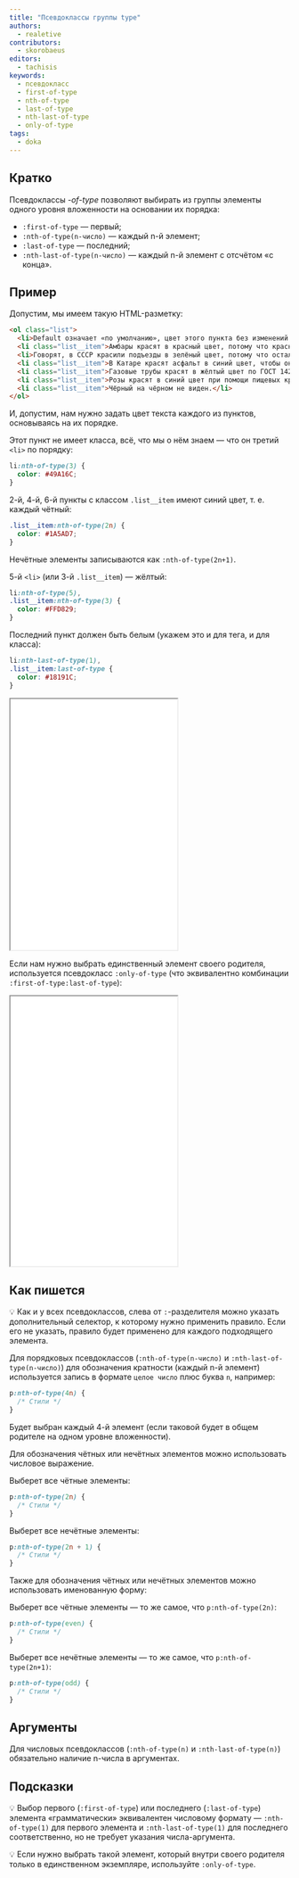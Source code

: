 ```yaml
---
title: "Псевдоклассы группы type"
authors:
  - realetive
contributors:
  - skorobaeus
editors:
  - tachisis
keywords:
  - псевдокласс
  - first-of-type
  - nth-of-type
  - last-of-type
  - nth-last-of-type
  - only-of-type
tags:
  - doka
---
```


## Кратко

Псевдоклассы _-of-type_ позволяют выбирать из группы элементы одного уровня вложенности на основании их порядка:
- `:first-of-type` — первый;
- `:nth-of-type(n-число)` — каждый n-й элемент;
- `:last-of-type` — последний;
- `:nth-last-of-type(n-число)` — каждый n-й элемент с отсчётом «с конца».

## Пример

Допустим, мы имеем такую HTML-разметку:

```html
<ol class="list">
  <li>Default означает «по умолчанию», цвет этого пункта без изменений.</li>
  <li class="list__item">Амбары красят в красный цвет, потому что красная краска...</li>
  <li>Говорят, в СССР красили подъезды в зелёный цвет, потому что осталось...</li>
  <li class="list__item">В Катаре красят асфальт в синий цвет, чтобы он не перегревался.</li>
  <li class="list__item">Газовые трубы красят в жёлтый цвет по ГОСТ 14202-69.</li>
  <li class="list__item">Розы красят в синий цвет при помощи пищевых красителей.</li>
  <li class="list__item">Чёрный на чёрном не виден.</li>
</ol>
```

И, допустим, нам нужно задать цвет текста каждого из пунктов, основываясь на их порядке.

Этот пункт не имеет класса, всё, что мы о нём знаем — что он третий `<li>` по порядку:

```css
li:nth-of-type(3) {
  color: #49A16C;
}
```

2-й, 4-й, 6-й пункты с классом `.list__item` имеют синий цвет, т. е. каждый чётный:

```css
.list__item:nth-of-type(2n) {
  color: #1A5AD7;
}
```

Нечётные элементы записываются как `:nth-of-type(2n+1)`.

5-й `<li>` (или 3-й `.list__item`) — жёлтый:

```css
li:nth-of-type(5),
.list__item:nth-of-type(3) {
  color: #FFD829;
}
```

Последний пункт должен быть белым (укажем это и для тега, и для класса):

```css
li:nth-last-of-type(1),
.list__item:last-of-type {
  color: #18191C;
}
```

<iframe title="Псевдоклассы группы type" src="demos/every/" height="450"></iframe>

Если нам нужно выбрать единственный элемент своего родителя, используется псевдокласс `:only-of-type` (что эквивалентно комбинации `:first-of-type:last-of-type`):

<iframe title="Выбор единственного элемента родителя" src="demos/only/" height="484"></iframe>

## Как пишется

💡 Как и у всех псевдоклассов, слева от `:`-разделителя можно указать дополнительный селектор, к которому нужно применить правило. Если его не указать, правило будет применено для каждого подходящего элемента.

Для порядковых псевдоклассов (`:nth-of-type(n-число)` и `:nth-last-of-type(n-число)`) для обозначения кратности (каждый n-й элемент) используется запись в формате `целое число` плюс буква `n`, например:

```css
p:nth-of-type(4n) {
  /* Стили */
}
```

Будет выбран каждый 4-й элемент (если таковой будет в общем родителе на одном уровне вложенности).

Для обозначения чётных или нечётных элементов можно использовать числовое выражение.

Выберет все чётные элементы:

```css
p:nth-of-type(2n) {
  /* Стили */
}
```

Выберет все нечётные элементы:

```css
p:nth-of-type(2n + 1) {
  /* Стили */
}
```

Также для обозначения чётных или нечётных элементов можно использовать именованную форму:

Выберет все чётные элементы — то же самое, что `p:nth-of-type(2n)`:

```css
p:nth-of-type(even) {
  /* Стили */
}
```

Выберет все нечётные элементы — то же самое, что `p:nth-of-type(2n+1)`:

```css
p:nth-of-type(odd) {
  /* Стили */
}
```

## Аргументы

Для числовых псевдоклассов (`:nth-of-type(n)` и `:nth-last-of-type(n)`) обязательно наличие n-числа в аргументах.

## Подсказки

💡 Выбор первого (`:first-of-type`) или последнего (`:last-of-type`) элемента «грамматически» эквивалентен числовому формату — `:nth-of-type(1)` для первого элемента и `:nth-last-of-type(1)` для последнего соответственно, но не требует указания числа-аргумента.

💡 Если нужно выбрать такой элемент, который внутри своего родителя только в единственном экземпляре, используйте `:only-of-type`.
